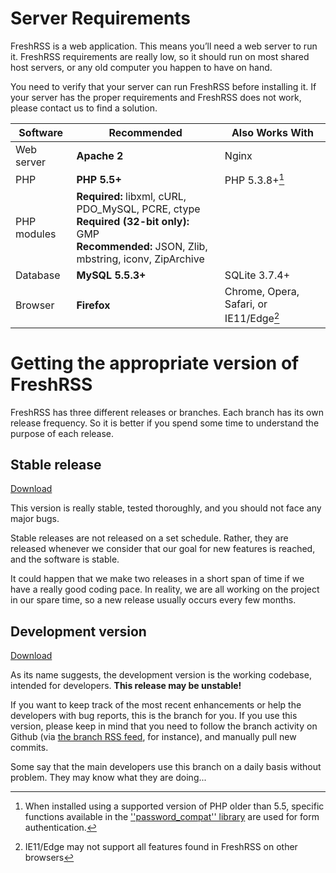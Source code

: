 # Server Requirements

FreshRSS is a web application. This means you’ll need a web server to run it. FreshRSS requirements are really low, so it should run on most shared host servers, or any old computer you happen to have on hand.

You need to verify that your server can run FreshRSS before installing it. If your server has the proper requirements and FreshRSS does not work, please contact us to find a solution.

| Software      | Recommended             | Also Works With         |
| ------------- | ----------------------- | ----------------------- |
| Web server    | **Apache 2**            | Nginx                   |
| PHP           | **PHP 5.5+**            | PHP 5.3.8+[^1]            |
| PHP modules   | **Required:** libxml, cURL, PDO_MySQL, PCRE, ctype<br>**Required (32-bit only):** GMP<br>**Recommended:** JSON, Zlib, mbstring, iconv, ZipArchive | |
| Database      | **MySQL 5.5.3+**        | SQLite 3.7.4+           |
| Browser       | **Firefox**             | Chrome, Opera, Safari, or IE11/Edge[^2] |  


# Getting the appropriate version of FreshRSS

FreshRSS has three different releases or branches. Each branch has its own release frequency. So it is better if you spend some time to understand the purpose of each release.

## Stable release

[Download](https://github.com/FreshRSS/FreshRSS/archive/master.zip)

This version is really stable, tested thoroughly, and you should not face any major bugs.

Stable releases are not released on a set schedule. Rather, they are released whenever we consider that our goal for new features is reached, and the software is stable.

It could happen that we make two releases in a short span of time if we have a really good coding pace. In reality, we are all working on the project in our spare time, so a new release usually occurs every few months. 

## Development version

[Download](https://github.com/FreshRSS/FreshRSS/archive/dev.zip)

As its name suggests, the development version is the working codebase, intended for developers. **This release may be unstable!**

If you want to keep track of the most recent enhancements or help the developers with bug reports, this is the branch for you. If you use this version, please keep in mind that you need to follow the branch activity on Github (via [the branch RSS feed](https://github.com/FreshRSS/FreshRSS/commits/dev.atom), for instance), and manually pull new commits.

Some say that the main developers use this branch on a daily basis without problem. They may know what they are doing...

[^1]: When installed using a supported version of PHP older than 5.5, specific functions available in the [''password_compat'' library](https://github.com/ircmaxell/password_compat#requirements) are used for form authentication. 

[^2]: IE11/Edge may not support all features found in FreshRSS on other browsers
